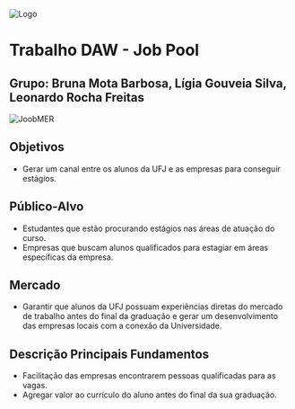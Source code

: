 ![Logo][Logo-Projeto]

[Logo-Projeto]: https://github.com/brunamota/trabalhoDAW/blob/main/resource/teste.png
# Trabalho DAW - Job Pool
## Grupo: Bruna Mota Barbosa, Lígia Gouveia Silva, Leonardo Rocha Freitas

![JoobMER][MER-image]

[MER-image]: https://github.com/brunamota/trabalhoDAW/blob/main/resource/JobPool.png

## Objetivos
- Gerar um canal entre os alunos da UFJ e as empresas para conseguir estágios.
## Público-Alvo
- Estudantes que estão procurando estágios nas áreas de atuação do curso.
- Empresas que buscam alunos qualificados para estagiar em áreas específicas da empresa.
## Mercado
- Garantir que alunos da UFJ possuam experiências diretas do mercado de trabalho antes do final da graduação e gerar um desenvolvimento das empresas locais com a conexão da Universidade.
## Descrição Principais Fundamentos
- Facilitação das empresas encontrarem pessoas qualificadas para as vagas.
- Agregar valor ao currículo do aluno antes do final da sua graduação.
